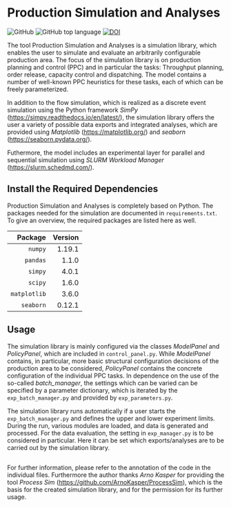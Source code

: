 # Production Simulation and Analyses

<img alt="GitHub" src="https://img.shields.io/github/license/alexmuetze/Production-Simulation-and-Analyses"> <img alt="GitHub top language" src="https://img.shields.io/github/languages/top/alexmuetze/Production-Simulation-and-Analyses"> <a href="https://zenodo.org/badge/latestdoi/604716048"><img src="https://zenodo.org/badge/604716048.svg" alt="DOI"></a>

The tool Production Simulation and Analyses is a simulation library, which enables the user to simulate and evaluate an arbitrarily configurable production area. The focus of the simulation library is on production planning and control (PPC) and in particular the tasks: Throughput planning, order release, capacity control and dispatching.
The model contains a number of well-known PPC heuristics for these tasks, each of which can be freely parameterized.

In addition to the flow simulation, which is realized as a discrete event simulation using the Python framework *SimPy* (https://simpy.readthedocs.io/en/latest/), the simulation library offers the user a variety of possible data exports and integrated analyses, which are provided using *Matplotlib* (https://matplotlib.org/) and *seaborn* (https://seaborn.pydata.org/).

Futhermore, the model includes an experimental layer for parallel and sequential simulation using *SLURM Workload Manager* (https://slurm.schedmd.com/).

## Install the Required Dependencies
Production Simulation and Analyses is completely based on Python. The packages needed for the simulation are documented in `requirements.txt`.
To give an overview, the required packages are listed here as well.

| Package | Version |
| --: | --: |
| `numpy` | 1.19.1 |
| `pandas` | 1.1.0 |
| `simpy` | 4.0.1 |
| `scipy` | 1.6.0 |
| `matplotlib` | 3.6.0 |
| `seaborn` | 0.12.1 |


## Usage
The simulation library is mainly configured via the classes *ModelPanel* and *PolicyPanel*, which are included in `control_panel.py`. While *ModelPanel* contains, in particular, more basic structural configuration decisions of the production area to be considered, *PolicyPanel* contains the concrete configuration of the individual PPC tasks. In dependence on the use of the so-called *batch_manager*, the settings which can be varied can be specified by a parameter dictionary, which is iterated by the `exp_batch_manager.py`  and provided by `exp_parameters.py`.

The simulation library runs automatically if a user starts the `exp_batch_manager.py` and defines the upper and lower experiment limits. During the run, various modules are loaded, and data is generated and processed. For the data evaluation, the setting in `exp_manager.py` is to be considered in particular. Here it can be set which exports/analyses are to be carried out by the simulation library.


##
For further information, please refer to the annotation of the code in the individual files.
Furthermore the author thanks *Arno Kasper* for providing the tool *Process Sim* (https://github.com/ArnoKasper/ProcessSim), which is the basis for the created simulation library, and for the permission for its further usage.


